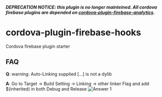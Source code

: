 ***DEPRECATION NOTICE: this plugin is no longer mainteined. All cordova firebase plugins are depended on [cordova-plugin-firebase-analytics](https://github.com/chemerisuk/cordova-plugin-firebase-analytics).***

# cordova-plugin-firebase-hooks
Cordova firebase plugin starter

## FAQ

__Q__: warning: Auto-Linking supplied [...] is not a dylib

__A__: Go to Target -> Build Setting -> Linking -> other linker Flag and add $(inherited) in both Debug and Release
![Answer 1](http://i.stack.imgur.com/bD8VQ.png)
